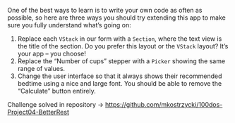 One of the best ways to learn is to write your own code as often as possible, so here are three ways you should try extending this app to make sure you fully understand what’s going on:
1. Replace each `VStack` in our form with a `Section`, where the text view is the title of the section. Do you prefer this layout or the `VStack` layout? It’s your app – you choose!
2. Replace the “Number of cups” stepper with a `Picker` showing the same range of values.
3. Change the user interface so that it always shows their recommended bedtime using a nice and large font. You should be able to remove the “Calculate” button entirely.

Challenge solved in repository -> https://github.com/mkostrzycki/100dos-Project04-BetterRest
